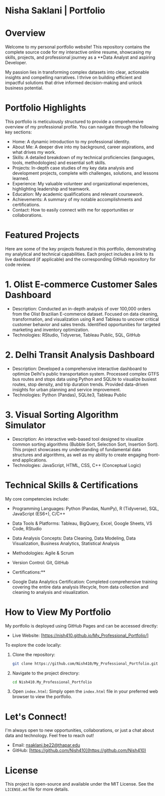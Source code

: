 # Nisha Saklani | Portfolio

# Overview

Welcome to my personal portfolio website! This repository contains the complete source code for my interactive online resume, showcasing my skills, projects, and professional journey as a **Data Analyst and aspiring Developer.

My passion lies in transforming complex datasets into clear, actionable insights and compelling narratives. I thrive on building efficient and impactful solutions that drive informed decision-making and unlock business potential.

# Portfolio Highlights

This portfolio is meticulously structured to provide a comprehensive overview of my professional profile. You can navigate through the following key sections:

* Home: A dynamic introduction to my professional identity.
* About Me: A deeper dive into my background, career aspirations, and what drives my work.
* Skills: A detailed breakdown of my technical proficiencies (languages, tools, methodologies) and essential soft skills.
* Projects: In-depth case studies of my key data analysis and development projects, complete with challenges, solutions, and lessons learned.
* Experience: My valuable volunteer and organizational experiences, highlighting leadership and teamwork.
* Education: My academic qualifications and relevant coursework.
* Achievements: A summary of my notable accomplishments and certifications.
* Contact: How to easily connect with me for opportunities or collaborations.


# Featured Projects

Here are some of the key projects featured in this portfolio, demonstrating my analytical and technical capabilities. Each project includes a link to its live dashboard (if applicable) and the corresponding GitHub repository for code review.

# 1. Olist E-commerce Customer Sales Dashboard

* Description: Conducted an in-depth analysis of over 100,000 orders from the Olist Brazilian E-commerce dataset. Focused on data cleaning, transformation, and visualization using R and Tableau to uncover critical customer behavior and sales trends. Identified opportunities for targeted marketing and inventory optimization.
* Technologies: RStudio, Tidyverse, Tableau Public, SQL, GitHub

# 2. Delhi Transit Analysis Dashboard

* Description: Developed a comprehensive interactive dashboard to optimize Delhi's public transportation system. Processed complex GTFS bus routes and stops data using Python and SQLite to visualize busiest routes, stop density, and trip duration trends. Provided data-driven insights for urban planning and service improvement.
* Technologies: Python (Pandas), SQLite3, Tableau Public

# 3. Visual Sorting Algorithm Simulator

* Description: An interactive web-based tool designed to visualize common sorting algorithms (Bubble Sort, Selection Sort, Insertion Sort). This project showcases my understanding of fundamental data structures and algorithms, as well as my ability to create engaging front-end applications.
* Technologies: JavaScript, HTML, CSS, C++ (Conceptual Logic)


# Technical Skills & Certifications

My core competencies include:

* Programming Languages: Python (Pandas, NumPy), R (Tidyverse), SQL, JavaScript (ES6+), C/C++
* Data Tools & Platforms: Tableau, BigQuery, Excel, Google Sheets, VS Code, RStudio
* Data Analysis Concepts: Data Cleaning, Data Modeling, Data Visualization, Business Analytics, Statistical Analysis
* Methodologies: Agile & Scrum
* Version Control: Git, GitHub

* Certifications:**
* Google Data Analytics Certification: Completed comprehensive training covering the entire data analysis lifecycle, from data collection and cleaning to analysis and visualization.


# How to View My Portfolio

My portfolio is deployed using GitHub Pages and can be accessed directly:

* Live Website: [https://nish410.github.io/My_Professional_Portfolio/]

To explore the code locally:

1.  Clone the repository:
    ```bash
    git clone https://github.com/Nish410/My_Professional_Portfolio.git
    ```
2.  Navigate to the project directory:
    ```bash
    cd Nish410.My_Professional_Portfolio
    ```
3.  Open `index.html`:
    Simply open the `index.html` file in your preferred web browser to view the portfolio.


# Let's Connect!

I'm always open to new opportunities, collaborations, or just a chat about data and technology. Feel free to reach out!

* Email: nsaklani.be22@thapar.edu
* GitHub: [https://github.com/Nish410](https://github.com/Nish410)


# License

This project is open-source and available under the MIT License. See the `LICENSE.md` file for more details.

